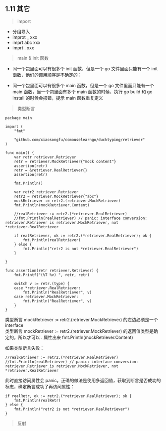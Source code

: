 ## 1.11 其它
> import 

* 分组导入
* improt _ xxx
* imprt abc xxx
* imprt . xxx


> main & init 函数

* 同一个包里面可以有很多个 init 函数，但是一个 go 文件里面只能有一个 init 函数，他们的调用顺序是不确定的；  
 
* 同一个包里面可以有很多个 main 函数，但是一个 go 文件里面只能有一个 main 函数，当一个包里面有多个 main 函数的时候，执行 go build 和 go install 的时候会报错，提示 main 函数重复定义  

> 类型断言

```
package main

import (
	"fmt"

	"github.com/xiaosongfu/ccmouselearngo/ducktyping/retriever"
)

func main() {
	var retr retriever.Retriever
	retr = retriever.MockRetriever{"mock content"}
	assertion(retr)
	retr = &retriever.RealRetriever{}
	assertion(retr)

	fmt.Println()

	var retr2 retriever.Retriever
	retr2 = retriever.MockRetriever{"abc"}
	mockRetriever := retr2.(retriever.MockRetriever)
	fmt.Println(mockRetriever.Content)

	//realRetriever := retr2.(*retriever.RealRetriever)
	//fmt.Println(realRetriever) // panic: interface conversion: retriever.Retriever is retriever.MockRetriever, not *retriever.RealRetriever

	if realRetriever, ok := retr2.(*retriever.RealRetriever); ok {
		fmt.Println(realRetriever)
	} else {
		fmt.Println("retr2 is not *retriever.RealRetriever")
	}

}

func assertion(retr retriever.Retriever) {
	fmt.Printf("(%T %v) ", retr, retr)

	switch v := retr.(type) {
	case *retriever.RealRetriever:
		fmt.Println("RealRetriever", v)
	case retriever.MockRetriever:
		fmt.Println("RealRetriever", v)
	}
}
```

类型断言 mockRetriever := retr2.(retriever.MockRetriever) 的左边必须是一个 interface  
类型断言 mockRetriever := retr2.(retriever.MockRetriever) 的返回值类型是确定的，所以才可以 . 属性出来 fmt.Println(mockRetriever.Content)  

如果类型断言失败：

```
//realRetriever := retr2.(*retriever.RealRetriever)
//fmt.Println(realRetriever) // panic: interface conversion: retriever.Retriever is retriever.MockRetriever, not *retriever.RealRetriever
```

此时直接访问属性会 panic。正确的做法是使用多返回值，获取到断言是否成功的标志，确定断言成功了再访问属性：

```
if realRetr, ok := retr2.(*retriever.RealRetriever); ok {
    fmt.Println(realRetr)
} else {
    fmt.Println("retr2 is not *retriever.RealRetriever")
}
```

> 反射


